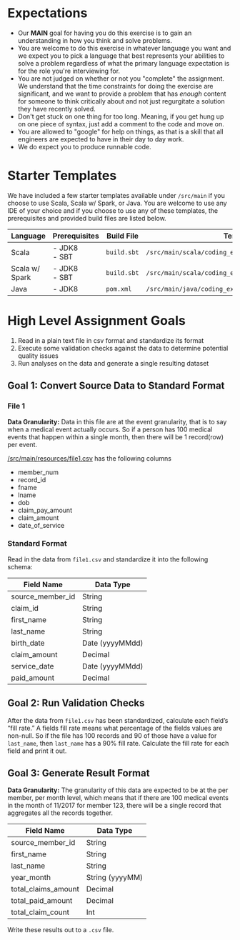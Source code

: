 # Expectations
- Our **MAIN** goal for having you do this exercise is to gain an understanding in how you think and solve problems.
- You are welcome to do this exercise in whatever language you want and we expect you to pick a language that best 
  represents your abilities to solve a problem regardless of what the primary language expectation is for the role you're 
  interviewing for.
- You are not judged on whether or not you "complete" the assignment. We understand that the time constraints for doing the
  exercise are significant, and we want to provide a problem that has _enough_ content for someone to think critically 
  about and not just regurgitate a solution they have recently solved.
- Don't get stuck on one thing for too long. Meaning, if you get hung up on one piece of syntax, just add a comment to the 
  code and move on. 
- You are allowed to "google" for help on things, as that is a skill that all engineers are expected to have in their day to 
  day work.
- We do expect you to produce runnable code.

# Starter Templates

We have included a few starter templates available under `/src/main` if you choose to use Scala, Scala w/ Spark, or Java. 
You are welcome to use any IDE of your choice and if you choose to use any of these templates, the prerequisites and 
provided build files are listed below. 

| Language | Prerequisites | Build File | Template Location |   
| -------- | ------------- | ---------- | ----------------- | 
| Scala    | - JDK8 <br /> - SBT |  `build.sbt` | `/src/main/scala/coding_exercise/ScalaDataPipeline.scala` | 
| Scala w/ Spark | - JDK8 <br /> - SBT |  `build.sbt` | `/src/main/scala/coding_exercise/ScalaSparkDataPipeline.scala` | 
| Java | - JDK8  | `pom.xml` | `/src/main/java/coding_exercise/JavaDataPipeline.java` |

# High Level Assignment Goals

1. Read in a plain text file in csv format and standardize its format
2. Execute some validation checks against the data to determine potential quality issues
3. Run analyses on the data and generate a single resulting dataset

## Goal 1: Convert Source Data to Standard Format

### File 1
**Data Granularity:** Data in this file are at the event granularity, that is to say when a medical event actually occurs. So 
if a person has 100 medical events that happen within a single month, then there will be 1 record(row) per event.

[/src/main/resources/file1.csv](src/main/resources/file1.csv) has the following columns
- member_num
- record_id
- fname
- lname
- dob
- claim_pay_amount
- claim_amount
- date_of_service

### Standard Format
Read in the data from `file1.csv` and standardize it into the following schema:

| Field Name       | Data Type       |
| ---------------- | ---------       |
| source_member_id | String          |
| claim_id         | String          |
| first_name       | String          |
| last_name        | String          |
| birth_date       | Date (yyyyMMdd) |
| claim_amount     | Decimal         |
| service_date     | Date (yyyyMMdd) |
| paid_amount      | Decimal         |


## Goal 2: Run Validation Checks

After the data from `file1.csv` has been standardized, calculate each field’s “fill rate.” A fields fill rate means what 
percentage of the fields values are non-null. So if the file has 100 records and 90 of those have a value for `last_name`, 
then `last_name` has a 90% fill rate. Calculate the fill rate for each field and print it out.

## Goal 3: Generate Result Format
**Data Granularity:** The granularity of this data are expected to be at the per member, per month level, which means that if 
there are 100 medical events in the month of 11/2017 for member 123, there will be a single record that aggregates all 
the records together.

| Field Name          | Data Type       |
| ------------------- | --------------- |
| source_member_id    | String          |
| first_name          | String          |
| last_name           | String          |
| year_month          | String (yyyyMM) |
| total_claims_amount | Decimal         |
| total_paid_amount   | Decimal         |
| total_claim_count   | Int             |

Write these results out to a `.csv` file.